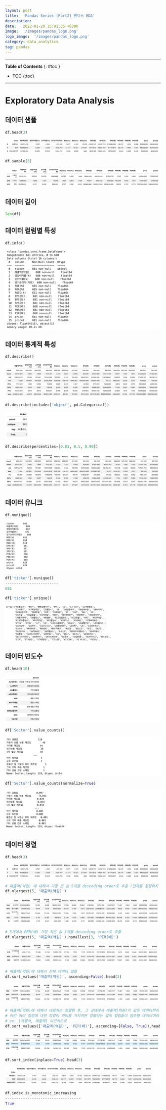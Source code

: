 ```yaml
---
layout: post
title:  'Pandas Series [Part2] 판다스 EDA'
description: 
date:   2022-01-20 15:01:35 +0300
image:  '/images/pandas_logo.png'
logo_image:  '/images/pandas_logo.png'
category: data_analytics
tag: pandas
---
```

---
**Table of Contents**
{: #toc }
*  TOC
{:toc}

--- 

# Exploratory Data Analysis

## 데이터 샘플

```py
df.head(3)
```

![](/images/pd_1.png)

```py
df.sample(3)
```

![](/images/pd_2.png)


## 데이터 길이

```py
len(df)
```

## 데이터 컬럼별 특성

```py
df.info()
```

![](/images/pd_3.png)

## 데이터 통계적 특성

```py
df.describe()
```

![](/images/pd_4.png)


```py
df.describe(include=['object', pd.Categorical])
```

![](/images/pd_5.png)

```py
df.describe(percentiles=[0.01, 0.5, 0.99])
```

![](/images/pd_6.png)

## 데이터 유니크

```py
df.nunique()
```

![](/images/pd_7.png)

```py
df['ticker'].nunique()
------------------------
681
```

```py
df['ticker'].unique()
```

![](/images/pd_8.png)


## 데이터 빈도수

```py
df.head(10)
```

![](/images/pd_9.png)


```py
df['Sector'].value_counts()
```

![](/images/pd_10.png)

```py
df['Sector'].value_counts(normalize=True)
```

![](/images/pd_11.png)


## 데이터 정렬

```py
df.head(3)
```

![](/images/pd_1.png)


```py
# 매출액(억원) 에 대해서 가장 큰 값 5개를 desceding order로 추출 (전체를 정렬하지 않음)
df.nlargest(5, '매출액(억원)')
```

![](/images/pd_12.png)

```py
# 5개에서 PER(배) 가장 작은 값 3개를 desceding order로 추출
df.nlargest(5, '매출액(억원)').nsmallest(3, 'PER(배)')
```

![](/images/pd_13.png)

```py
# 매출액(억원)에 대해서 전체 데이터 정렬
df.sort_values('매출액(억원)', ascending=False).head(3)
```

![](/images/pd_14.png)

```py
# 매출액(억원)에 대해서 내림차순 정렬한 후, 그 상태에서 매출액(억원)이 같은 데이터끼리 PER(배)에 대해 오름차순 정렬
# 이런 여러 컬럼에 대한 정렬이 의미를 가지려면 정렬하는 앞의 컬럼들이 범주형 데이터여야 한다
# ex. [계열사, 매출액] 이런식으로
df.sort_values(['매출액(억원)', 'PER(배)'], ascending=[False, True]).head(3)
```

![](/images/pd_15.png)

```py
df.sort_index(inplace=True).head(3)
```

![](/images/pd_16.png)

```py
df.index.is_monotonic_increasing
----------------------------------
True
```



